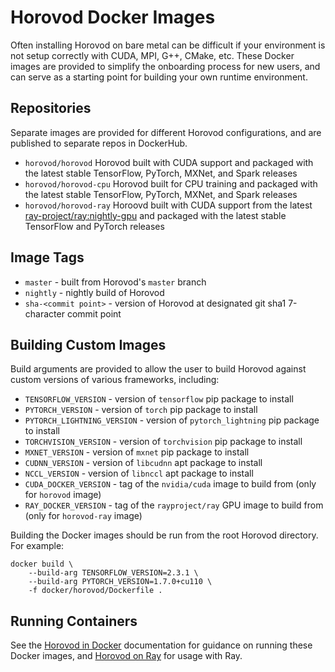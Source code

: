 # Horovod Docker Images

Often installing Horovod on bare metal can be difficult if your environment is not setup
correctly with CUDA, MPI, G++, CMake, etc. These Docker images are provided to simplify
the onboarding process for new users, and can serve as a starting point for building your
own runtime environment.

## Repositories

Separate images are provided for different Horovod configurations, and are published
to separate repos in DockerHub.

* `horovod/horovod` Horovod built with CUDA support and packaged with the latest stable TensorFlow, PyTorch, MXNet, 
  and Spark releases
* `horovod/horovod-cpu` Horovod built for CPU training and packaged with the latest stable TensorFlow, PyTorch, MXNet, 
  and Spark releases
* `horovod/horovod-ray` Horoovd built with CUDA support from the latest 
  [ray-project/ray:nightly-gpu](https://github.com/ray-project/ray) and packaged with the latest stable 
  TensorFlow and PyTorch releases

## Image Tags

* `master` - built from Horovod's `master` branch
* `nightly` - nightly build of Horovod
* `sha-<commit point>` - version of Horovod at designated git sha1 7-character commit point

## Building Custom Images

Build arguments are provided to allow the user to build Horovod against custom versions of various frameworks,
including:

* `TENSORFLOW_VERSION` - version of `tensorflow` pip package to install
* `PYTORCH_VERSION` - version of `torch` pip package to install
* `PYTORCH_LIGHTNING_VERSION` - version of `pytorch_lightning` pip package to install
* `TORCHVISION_VERSION` - version of `torchvision` pip package to install
* `MXNET_VERSION` - version of `mxnet` pip package to install
* `CUDNN_VERSION` - version of `libcudnn` apt package to install
* `NCCL_VERSION` - version of `libnccl` apt package to install
* `CUDA_DOCKER_VERSION` - tag of the `nvidia/cuda` image to build from (only for `horovod` image)
* `RAY_DOCKER_VERSION` - tag of the `rayproject/ray` GPU image to build from (only for `horovod-ray` image)

Building the Docker images should be run from the root Horovod directory. For example:

```
docker build \
    --build-arg TENSORFLOW_VERSION=2.3.1 \
    --build-arg PYTORCH_VERSION=1.7.0+cu110 \
    -f docker/horovod/Dockerfile .
```

## Running Containers

See the [Horovod in Docker](../docs/docker.rst) documentation for guidance on running these Docker images, and
[Horovod on Ray](../docs/ray.rst) for usage with Ray.
